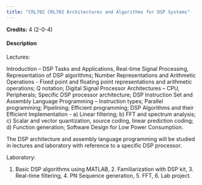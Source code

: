 ```yaml
---
title: "CRL702 CRL702 Architectures and Algorithms for DSP Systems"
---
```

**Credits:** 4 (2-0-4)

#### Description
Lectures:

Introduction – DSP Tasks and Applications, Real-time Signal Processing, Representation of DSP algorithms; Number Representations and Arithmetic Operations - Fixed point and floating point representations and arithmetic operations; Q notation; Digital Signal Processor Architectures – CPU, Peripherals; Specific DSP processor architecture; DSP Instruction Set and Assembly Language Programming – Instruction types; Parallel programming; Pipelining; Efficient programming; DSP Algorithms and their Efficient Implementation - a) Linear filtering; b) FFT and spectrum analysis; c) Scalar and vector quantization, source coding, linear prediction coding; d) Function generation; Software Design for Low Power Consumption.

The DSP architecture and assembly language programming will be studied in lectures and laboratory with reference to a specific DSP processor.

Laboratory:

1. Basic DSP algorithms using MATLAB, 2. Familiarization with DSP kit, 3. Real-time filtering, 4. PN Sequence generation, 5. FFT, 6. Lab project.